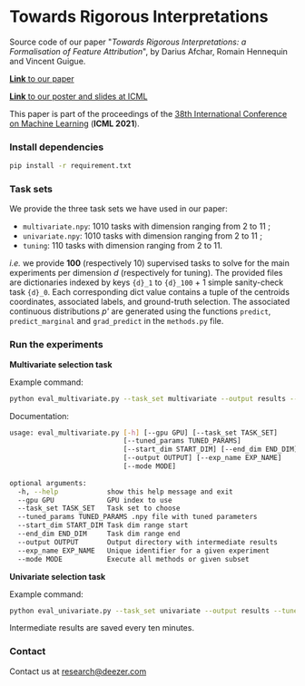 # Towards Rigorous Interpretations

Source code of our paper "*Towards Rigorous Interpretations: a Formalisation of Feature Attribution*", by Darius Afchar, Romain Hennequin and Vincent Guigue.

[**Link** to our paper](http://proceedings.mlr.press/v139/afchar21a.html)

[**Link** to our poster and slides at ICML](https://icml.cc/virtual/2021/poster/10687)

This paper is part of the proceedings of the [38th International Conference on Machine Learning](https://icml.cc) (**ICML 2021**).


### Install dependencies

```sh
pip install -r requirement.txt
```

### Task sets

We provide the three task sets we have used in our paper:

- `multivariate.npy`: 1010 tasks with dimension ranging from 2 to 11 ;
- `univariate.npy`: 1010 tasks with dimension ranging from 2 to 11 ;
- `tuning`: 110 tasks with dimension ranging from 2 to 11.

*i.e.* we provide **100** (respectively 10) supervised tasks to solve for the main experiments per dimension *d* (respectively for tuning). The provided files are dictionaries indexed by keys `{d}_1` to `{d}_100` + 1 simple sanity-check task `{d}_0`. Each corresponding dict value contains a tuple of the centroids coordinates, associated labels, and ground-truth selection. The associated continuous distributions *p'* are generated using the functions `predict`, `predict_marginal` and `grad_predict` in the `methods.py` file.

### Run the experiments

**Multivariate selection task**

Example command:
```sh
python eval_multivariate.py --task_set multivariate --output results --tuned_params tuning/tunedparams.npy
```

Documentation:

```sh
usage: eval_multivariate.py [-h] [--gpu GPU] [--task_set TASK_SET]
                            [--tuned_params TUNED_PARAMS]
                            [--start_dim START_DIM] [--end_dim END_DIM]
                            [--output OUTPUT] [--exp_name EXP_NAME]
                            [--mode MODE]
                            
optional arguments:
  -h, --help            show this help message and exit
  --gpu GPU             GPU index to use
  --task_set TASK_SET   Task set to choose
  --tuned_params TUNED_PARAMS .npy file with tuned parameters
  --start_dim START_DIM Task dim range start
  --end_dim END_DIM     Task dim range end
  --output OUTPUT       Output directory with intermediate results
  --exp_name EXP_NAME   Unique identifier for a given experiment
  --mode MODE           Execute all methods or given subset
```

**Univariate selection task**

Example command:
```sh
python eval_univariate.py --task_set univariate --output results --tuned_params tuning/tunedparams.npy
```

Intermediate results are saved every ten minutes.


### Contact

Contact us at [research@deezer.com](mailto:research@deezer.com)
